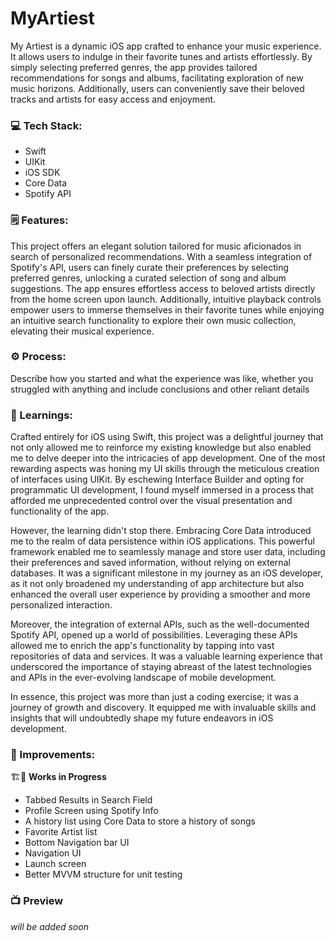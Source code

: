 # MyArtiest
My Artiest is a dynamic iOS app crafted to enhance your music experience. It allows users to indulge in their favorite tunes and artists effortlessly. By simply selecting preferred genres, the app provides tailored recommendations for songs and albums, facilitating exploration of new music horizons. Additionally, users can conveniently save their beloved tracks and artists for easy access and enjoyment.

### 💻 Tech Stack:
- Swift
- UIKit
- iOS SDK
- Core Data
- Spotify API

### 🗒️ Features:
This project offers an elegant solution tailored for music aficionados in search of personalized recommendations. With a seamless integration of Spotify's API, users can finely curate their preferences by selecting preferred genres, unlocking a curated selection of song and album suggestions. The app ensures effortless access to beloved artists directly from the home screen upon launch. Additionally, intuitive playback controls empower users to immerse themselves in their favorite tunes while enjoying an intuitive search functionality to explore their own music collection, elevating their musical experience.
### ⚙️ Process:
Describe how you started and what the experience was like, whether you struggled with anything and include conclusions and other reliant details

### 💭 Learnings:
Crafted entirely for iOS using Swift, this project was a delightful journey that not only allowed me to reinforce my existing knowledge but also enabled me to delve deeper into the intricacies of app development. One of the most rewarding aspects was honing my UI skills through the meticulous creation of interfaces using UIKit. By eschewing Interface Builder and opting for programmatic UI development, I found myself immersed in a process that afforded me unprecedented control over the visual presentation and functionality of the app.

However, the learning didn't stop there. Embracing Core Data introduced me to the realm of data persistence within iOS applications. This powerful framework enabled me to seamlessly manage and store user data, including their preferences and saved information, without relying on external databases. It was a significant milestone in my journey as an iOS developer, as it not only broadened my understanding of app architecture but also enhanced the overall user experience by providing a smoother and more personalized interaction.

Moreover, the integration of external APIs, such as the well-documented Spotify API, opened up a world of possibilities. Leveraging these APIs allowed me to enrich the app's functionality by tapping into vast repositories of data and services. It was a valuable learning experience that underscored the importance of staying abreast of the latest technologies and APIs in the ever-evolving landscape of mobile development.

In essence, this project was more than just a coding exercise; it was a journey of growth and discovery. It equipped me with invaluable skills and insights that will undoubtedly shape my future endeavors in iOS development.

### 🔨 Improvements:
🏗️🔧
**Works in Progress**
- Tabbed Results in Search Field
- Profile Screen using Spotify Info
- A history list using Core Data to store a history of songs
- Favorite Artist list
- Bottom Navigation bar UI
- Navigation UI
- Launch screen
- Better MVVM structure for unit testing

### 📺 Preview
*will be added soon*
